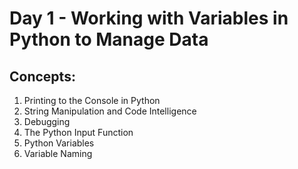 # Day 1 - Working with Variables in Python to Manage Data

## Concepts:

1. Printing to the Console in Python
2. String Manipulation and Code Intelligence
3. Debugging
4. The Python Input Function
5. Python Variables
6. Variable Naming
